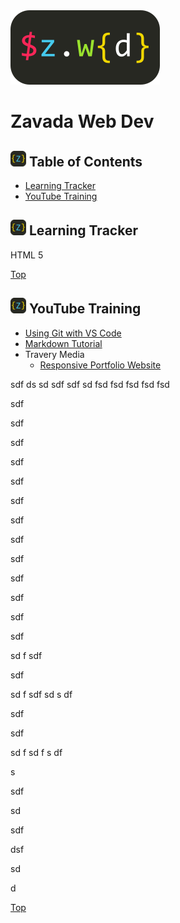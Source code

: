 <img src="https://github.com/mzavada/portfolio/blob/master/dist/img/zwd_logo.png" atl="Zavada Web Dev" style="align:center"/>

# Zavada Web Dev

## <img src="https://github.com/mzavada/portfolio/blob/master/dist/img/z_sqlogo.png" width="25px"/> Table of Contents
- [Learning Tracker](#user-content--learning-tracker)
- [YouTube Training](#user-content--youtube-training)


## <img src="https://github.com/mzavada/portfolio/blob/master/dist/img/z_sqlogo.png" width="25px"/> Learning Tracker
HTML 5


[Top](#user-content-zavada-web-dev)

## <img src="https://github.com/mzavada/portfolio/blob/master/dist/img/z_sqlogo.png" width="25px"/> YouTube Training
- [Using Git with VS Code](https://www.youtube.com/watch?v=9cMWR-EGFuY)
- [Markdown Tutorial](https://www.youtube.com/watch?v=pTCROLZLhDM)
- Travery Media
    - [Responsive Portfolio Website](https://www.youtube.com/watch?v=gYzHS-n2gqU)


sdf
ds
sd
sdf
sdf
sd
fsd
fsd
fsd
fsd
fsd

sdf

sdf

sdf

sdf

sdf

sdf

sdf

sdf

sdf

sdf

sdf

sdf

sdf

sd
f
sdf

sdf


sd
f
sdf
sd
s
df


sdf

sdf

sd
f
sd
f
s
df

s

sdf



sd



sdf


dsf

sd


d






















[Top](#user-content-zavada-web-dev)
